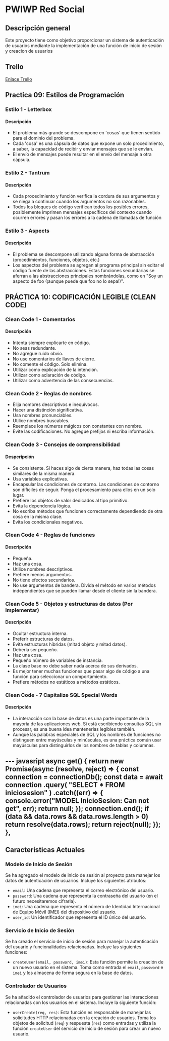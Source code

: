 # PWIWP Red Social

## Descripción general
Este proyecto tiene como objetivo proporcionar un sistema de autenticación de usuarios mediante la implementación de una función de inicio de sesión y creacion de usuarios

## Trello
 [Enlace Trello](https://trello.com/invite/b/niJLByP0/ATTI9e7870e3d9960cbf216433993eeebb357FFF3A43/pwiwp-tablero)

## Practica 09: Estilos de Programación
### Estilo 1 - Letterbox

#### Descripción
- El problema más grande se descompone en 'cosas' que tienen sentido para el dominio del problema.
- Cada 'cosa' es una cápsula de datos que expone un solo procedimiento, a saber, la capacidad de recibir y enviar mensajes que se le envían.
- El envío de mensajes puede resultar en el envío del mensaje a otra cápsula.

### Estilo 2 - Tantrum

#### Descripción
- Cada procedimiento y función verifica la cordura de sus argumentos y se niega a continuar cuando los argumentos no son razonables.
- Todos los bloques de código verifican todos los posibles errores, posiblemente imprimen mensajes específicos del contexto cuando ocurren errores y pasan los errores a la cadena de llamadas de función

### Estilo 3 - Aspects

#### Descripción
- El problema se descompone utilizando alguna forma de abstracción (procedimientos, funciones, objetos, etc.)
- Los aspectos del problema se agregan al programa principal sin editar el código fuente de las abstracciones. Estas funciones secundarias se aferran a las abstracciones principales nombrándolas, como en "Soy un aspecto de foo (¡aunque puede que foo no lo sepa!)".

## PRÁCTICA 10: CODIFICACIÓN LEGIBLE (CLEAN CODE)

### Clean Code 1 - Comentarios

#### Descripción
- Intenta siempre explicarte en código.
- No seas redundante.
- No agregue ruido obvio.
- No use comentarios de llaves de cierre.
- No comente el código. Solo elimina.
- Utilizar como explicación de la intención. 
- Utilizar como aclaración de código.
- Utilizar como advertencia de las consecuencias.

### Clean Code 2 - Reglas de nombres

- Elija nombres descriptivos e inequívocos.
- Hacer una distinción significativa.
- Usa nombres pronunciables.
- Utilice nombres buscables.
- Reemplace los números mágicos con constantes con nombre.
- Evite las codificaciones. No agregue prefijos ni escriba información.

  
### Clean Code 3 - Consejos de comprensibilidad

#### Despcripción 
- Se consistente. Si haces algo de cierta manera, haz todas las cosas similares de la misma manera.
- Usa variables explicativas.
- Encapsular las condiciones de contorno. Las condiciones de contorno son difíciles de seguir. Ponga el procesamiento para ellos en un solo lugar.
- Prefiere los objetos de valor dedicados al tipo primitivo.
- Evita la dependencia lógica.
- No escriba métodos que funcionen correctamente dependiendo de otra cosa en la misma clase.
- Evita los condicionales negativos.


### Clean Code 4 - Reglas de funciones
#### Descripción
- Pequeña.
- Haz una cosa.
- Utilice nombres descriptivos.
- Prefiere menos argumentos.
- No tiene efectos secundarios.
- No use argumentos de bandera. Divida el método en varios métodos independientes que se pueden llamar desde el cliente sin la bandera.


### Clean Code 5 - Objetos y estructuras de datos (Por Implementar)
#### Descripción
- Ocultar estructura interna.
- Preferir estructuras de datos.
- Evita estructuras híbridas (mitad objeto y mitad datos).
- Debería ser pequeño.
- Haz una cosa.
- Pequeño número de variables de instancia.
- La clase base no debe saber nada acerca de sus derivados.
- Es mejor tener muchas funciones que pasar algo de código a una función para seleccionar un comportamiento.
- Prefiere métodos no estáticos a métodos estáticos.


### Clean Code - 7 Capitalize SQL Special Words
#### Descripción
- La interacción con la base de datos es una parte importante de la mayoría de las aplicaciones web. Si está escribiendo consultas SQL sin procesar, es una buena idea mantenerlas legibles también.
- Aunque las palabras especiales de SQL y los nombres de funciones no distinguen entre mayúsculas y minúsculas, es una práctica común usar mayúsculas para distinguirlos de los nombres de tablas y columnas.

--- javasript
   async get() {
      return new Promise(async (resolve, reject) => {
        const connection = connectionDb();
        const data = await connection
          .query(
            "SELECT * FROM iniciosesion"
          )
          .catch((err) => {
            console.error("MODEL InicioSesion: Can not get", err);
            return null;
          });
        connection.end();
        if (data && data.rows && data.rows.length > 0)
          return resolve(data.rows);
        return reject(null);
      });
    },
---

## Características Actuales

### Modelo de Inicio de Sesión
Se ha agregado el modelo de inicio de sesión al proyecto para manejar los datos de autenticación de usuarios. Incluye los siguientes atributos:
- `email`: Una cadena que representa el correo electrónico del usuario.
- `password`: Una cadena que representa la contraseña del usuario (en el futuro necesitaremos cifrarla).
- `imei`: Una cadena que representa el número de Identidad Internacional de Equipo Móvil (IMEI) del dispositivo del usuario.
- `user_id`: Un identificador que representa el ID único del usuario.

### Servicio de Inicio de Sesión
Se ha creado el servicio de inicio de sesión para manejar la autenticación del usuario y funcionalidades relacionadas. Incluye las siguientes funciones:
- `createUser(email, password, imei)`: Esta función permite la creación de un nuevo usuario en el sistema. Toma como entrada el `email`, `password` e `imei` y los almacena de forma segura en la base de datos.

### Controlador de Usuarios
Se ha añadido el controlador de usuarios para gestionar las interacciones relacionadas con los usuarios en el sistema. Incluye la siguiente función:
- `userCreate(req, res)`: Esta función es responsable de manejar las solicitudes HTTP relacionadas con la creación de usuarios. Toma los objetos de solicitud (`req`) y respuesta (`res`) como entradas y utiliza la función `createUser` del servicio de inicio de sesión para crear un nuevo usuario.

